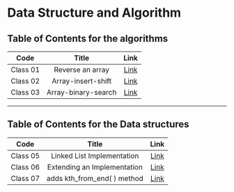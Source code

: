 # Data Structure and Algorithm
## Table of Contents for the algorithms
| Code  | Title  | Link  |
|:-:|:-:|:-:|
| Class 01  | Reverse an array  | [Link](./Challenges/class01/README.md)  |
| Class 02  | Array-insert-shift  | [Link](./Challenges/class02/README.md)  |
| Class 03  | Array-binary-search  | [Link](./Challenges/class03/array-binary-search.md)  |

------
## Table of Contents for the Data structures
| Code  | Title  | Link  |
|:-:|:-:|:-:|
| Class 05  | Linked List Implementation  | [Link](./data_structuers/linked_list/linked_list.md)  |
| Class 06  | Extending an Implementation  | [Link](./data_structuers/linked_list/linked_list.md)  |
| Class 07  | adds kth_from_end( ) method  | [Link](./data_structuers/linked_list/linked_list.md)  |
